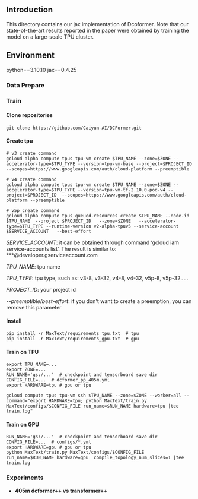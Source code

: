 ## Introduction
This directory contains our jax implementation of Dcoformer. Note that our state-of-the-art results reported in the paper were obtained by training the model on a large-scale TPU cluster.

## Environment
python==3.10.10
jax==0.4.25


### Data Prepare


### Train
#### Clone repositories
    git clone https://github.com/Caiyun-AI/DCFormer.git

#### Create tpu
    # v3 create command
    gcloud alpha compute tpus tpu-vm create $TPU_NAME --zone=$ZONE --accelerator-type=$TPU_TYPE --version=tpu-vm-base --project=$PROJECT_ID  --scopes=https://www.googleapis.com/auth/cloud-platform --preemptible

    # v4 create command
    gcloud alpha compute tpus tpu-vm create $TPU_NAME --zone=$ZONE --accelerator-type=$TPU_TYPE --version=tpu-vm-tf-2.10.0-pod-v4 --project=$PROJECT_ID  --scopes=https://www.googleapis.com/auth/cloud-platform --preemptible
  
    # v5p create command
    gcloud alpha compute tpus queued-resources create $TPU_NAME --node-id $TPU_NAME  --project $PROJECT_ID   --zone=$ZONE   --accelerator-type=$TPU_TYPE --runtime-version v2-alpha-tpuv5 --service-account $SERVICE_ACCOUNT   --best-effort

*SERVICE_ACCOUNT*: it can be obtained through command ‘gcloud iam service-accounts list’. The result is similar to: ***@developer.gserviceaccount.com  

*TPU_NAME*: tpu name  

*TPU_TYPE*: tpu type, such as: v3-8, v3-32, v4-8, v4-32, v5p-8, v5p-32.....  

*PROJECT_ID*: your project id  

*--preemptible/best-effort*: if you don't want to create a preemption, you can remove this parameter  

#### Install
    pip install -r MaxText/requirements_tpu.txt  # tpu
    pip install -r MaxText/requirements_gpu.txt  # gpu

#### Train on TPU
    export TPU_NAME=...
    export ZONE=...
    RUN_NAME='gs:/...'  # checkpoint and tensorboard save dir
    CONFIG_FILE=...  # dcformer_pp_405m.yml
    export HARDWARE=tpu # gpu or tpu

    gcloud compute tpus tpu-vm ssh $TPU_NAME --zone=$ZONE --worker=all --command="export HARDWARE=tpu; python MaxText/train.py MaxText/configs/$CONFIG_FILE run_name=$RUN_NAME hardware=tpu |tee train.log"

#### Train on GPU
    RUN_NAME='gs:/...'  # checkpoint and tensorboard save dir
    CONFIG_FILE=...  # configs/*.yml
    export HARDWARE=gpu # gpu or tpu
    python MaxText/train.py MaxText/configs/$CONFIG_FILE run_name=$RUN_NAME hardware=gpu  compile_topology_num_slices=1 |tee train.log


### Experiments

- **405m dcformer++ vs transformer++**




